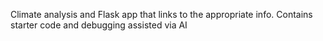 Climate analysis and Flask app that links to the appropriate info. Contains starter code and debugging assisted via AI
